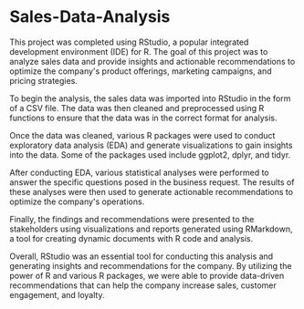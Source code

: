 # Sales-Data-Analysis


This project was completed using RStudio, a popular integrated development environment (IDE) for R. The goal of this project was to analyze sales data and provide insights and actionable recommendations to optimize the company's product offerings, marketing campaigns, and pricing strategies.

To begin the analysis, the sales data was imported into RStudio in the form of a CSV file. The data was then cleaned and preprocessed using R functions to ensure that the data was in the correct format for analysis.

Once the data was cleaned, various R packages were used to conduct exploratory data analysis (EDA) and generate visualizations to gain insights into the data. Some of the packages used include ggplot2, dplyr, and tidyr.

After conducting EDA, various statistical analyses were performed to answer the specific questions posed in the business request. The results of these analyses were then used to generate actionable recommendations to optimize the company's operations.

Finally, the findings and recommendations were presented to the stakeholders using visualizations and reports generated using RMarkdown, a tool for creating dynamic documents with R code and analysis.

Overall, RStudio was an essential tool for conducting this analysis and generating insights and recommendations for the company. By utilizing the power of R and various R packages, we were able to provide data-driven recommendations that can help the company increase sales, customer engagement, and loyalty.
